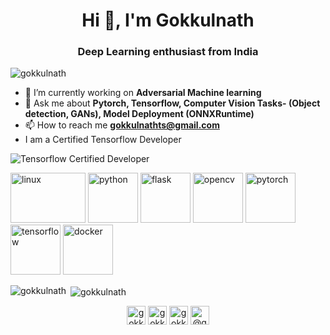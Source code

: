 <h1 align="center">Hi 👋, I'm Gokkulnath</h1>
<h3 align="center">Deep Learning enthusiast from India</h3>
<p align="left"> <img src="https://komarev.com/ghpvc/?username=gokkulnath" alt="gokkulnath" /> </p>

- 🔭 I’m currently working on **Adversarial Machine learning**
- 💬 Ask me about **Pytorch, Tensorflow, Computer Vision Tasks- (Object detection, GANs), Model Deployment (ONNXRuntime)**
- 📫 How to reach me **gokkulnathts@gmail.com**
- I am a Certified Tensorflow Developer
<img src="https://api.accredible.com/v1/frontend/credential_website_embed_image/badge/56230955" alt="Tensorflow Certified Developer"/>


<p align="left">
  <!-- Linux, Python, Flask, OpenCV, Pytorch, Tensorflow, Docker -->
  <img src="https://1000logos.net/wp-content/uploads/2017/06/Ubuntu_logo_PNG1.png" alt="linux" width="120" height="80"/>
  <img src="https://1000logos.net/wp-content/uploads/2020/08/Python-Emblem.jpg" alt="python" width="80" height="80"/>
  <img src="https://www.vectorlogo.zone/logos/pocoo_flask/pocoo_flask-icon.svg" alt="flask" width="80" height="80"/>
  <img src="https://www.vectorlogo.zone/logos/opencv/opencv-icon.svg" alt="opencv" width="80" height="80"/>
  <img src="https://www.vectorlogo.zone/logos/pytorch/pytorch-icon.svg" alt="pytorch" width="80" height="80"/>
  <img src="https://www.vectorlogo.zone/logos/tensorflow/tensorflow-icon.svg" alt="tensorflow" width="80" height="80"/>
  <img src="https://1000logos.net/wp-content/uploads/2017/07/Logo-Docker.jpg" alt="docker" width="80" height="80"/> 
</p>
  
<p>
  <img align="left" src="https://github-readme-stats.vercel.app/api/top-langs/?username=gokkulnath&layout=compact&hide=html" alt="gokkulnath" />
</p>


<p>&nbsp;<img align="center" src="https://github-readme-stats.vercel.app/api?username=gokkulnath&show_icons=true" alt="gokkulnath" /></p>

<p align="center">
<a href="https://twitter.com/gokkulnath" target="blank"><img align="center" src="https://cdn.jsdelivr.net/npm/simple-icons@3.0.1/icons/twitter.svg" alt="gokkulnath" height="30" width="30" /></a>
<a href="https://linkedin.com/in/gokkulnathts" target="blank"><img align="center" src="https://cdn.jsdelivr.net/npm/simple-icons@3.0.1/icons/linkedin.svg" alt="gokkulnath" height="30" width="30" /></a>
<a href="https://kaggle.com/gokkulnath" target="blank"><img align="center" src="https://cdn.jsdelivr.net/npm/simple-icons@3.0.1/icons/kaggle.svg" alt="gokkulnath" height="30" width="30" /></a>
<a href="https://medium.com/@gokkulnathts" target="blank"><img align="center" src="https://cdn.jsdelivr.net/npm/simple-icons@3.0.1/icons/medium.svg" alt="@gokkulnath" height="30" width="30" /></a>
</p>




<!--
**Gokkulnath/gokkulnath** is a ✨ _special_ ✨ repository because its `README.md` (this file) appears on your GitHub profile.

Here are some ideas to get you started:

- 🔭 I’m currently working on ...
- 🌱 I’m currently learning ...
- 👯 I’m looking to collaborate on ...
- 🤔 I’m looking for help with ...
- 💬 Ask me about ...
- 📫 How to reach me: ...
- 😄 Pronouns: ...
- ⚡ Fun fact: ...
-->
